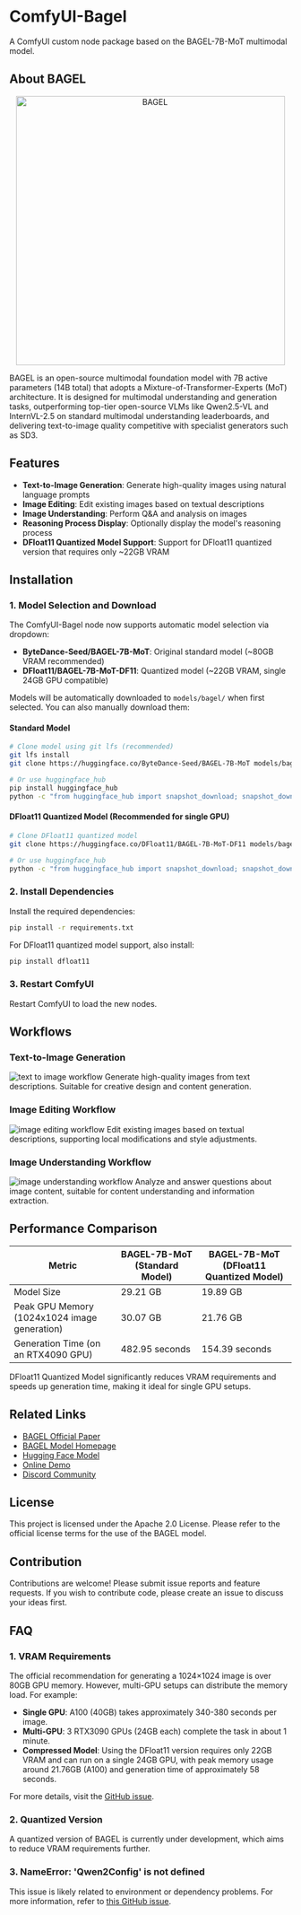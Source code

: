# ComfyUI-Bagel

A ComfyUI custom node package based on the BAGEL-7B-MoT multimodal model.

## About BAGEL

<p align="center">
  <img src="https://lf3-static.bytednsdoc.com/obj/eden-cn/nuhojubrps/banner.png" alt="BAGEL" width="480"/>
</p>

BAGEL is an open-source multimodal foundation model with 7B active parameters (14B total) that adopts a Mixture-of-Transformer-Experts (MoT) architecture. It is designed for multimodal understanding and generation tasks, outperforming top-tier open-source VLMs like Qwen2.5-VL and InternVL-2.5 on standard multimodal understanding leaderboards, and delivering text-to-image quality competitive with specialist generators such as SD3.

## Features

- **Text-to-Image Generation**: Generate high-quality images using natural language prompts
- **Image Editing**: Edit existing images based on textual descriptions  
- **Image Understanding**: Perform Q&A and analysis on images
- **Reasoning Process Display**: Optionally display the model's reasoning process
- **DFloat11 Quantized Model Support**: Support for DFloat11 quantized version that requires only ~22GB VRAM

## Installation

### 1. Model Selection and Download
The ComfyUI-Bagel node now supports automatic model selection via dropdown:
- **ByteDance-Seed/BAGEL-7B-MoT**: Original standard model (~80GB VRAM recommended)
- **DFloat11/BAGEL-7B-MoT-DF11**: Quantized model (~22GB VRAM, single 24GB GPU compatible)

Models will be automatically downloaded to `models/bagel/` when first selected. You can also manually download them:

#### Standard Model
```bash
# Clone model using git lfs (recommended)
git lfs install
git clone https://huggingface.co/ByteDance-Seed/BAGEL-7B-MoT models/bagel/BAGEL-7B-MoT

# Or use huggingface_hub
pip install huggingface_hub
python -c "from huggingface_hub import snapshot_download; snapshot_download(repo_id='ByteDance-Seed/BAGEL-7B-MoT', local_dir='models/bagel/BAGEL-7B-MoT')"
```

#### DFloat11 Quantized Model (Recommended for single GPU)
```bash
# Clone DFloat11 quantized model
git clone https://huggingface.co/DFloat11/BAGEL-7B-MoT-DF11 models/bagel/BAGEL-7B-MoT-DF11

# Or use huggingface_hub
python -c "from huggingface_hub import snapshot_download; snapshot_download(repo_id='DFloat11/BAGEL-7B-MoT-DF11', local_dir='models/bagel/BAGEL-7B-MoT-DF11')"
```

### 2. Install Dependencies
Install the required dependencies:
```bash
pip install -r requirements.txt
```

For DFloat11 quantized model support, also install:
```bash
pip install dfloat11
```

### 3. Restart ComfyUI
Restart ComfyUI to load the new nodes.

## Workflows

### Text-to-Image Generation
![text to image workflow](example_workflows/bagel_text_to_image.png)
Generate high-quality images from text descriptions. Suitable for creative design and content generation.

### Image Editing Workflow
![image editing workflow](example_workflows/bagel_image_edit.png)
Edit existing images based on textual descriptions, supporting local modifications and style adjustments.

### Image Understanding Workflow
![image understanding workflow](example_workflows/bagel_image_understanding.png)
Analyze and answer questions about image content, suitable for content understanding and information extraction.

## Performance Comparison

| Metric | BAGEL-7B-MoT (Standard Model) | BAGEL-7B-MoT (DFloat11 Quantized Model) |
|--------|-------------------------------|-----------------------------------------|
| Model Size | 29.21 GB | 19.89 GB |
| Peak GPU Memory (1024x1024 image generation) | 30.07 GB | 21.76 GB |
| Generation Time (on an RTX4090 GPU) | 482.95 seconds | 154.39 seconds |

DFloat11 Quantized Model significantly reduces VRAM requirements and speeds up generation time, making it ideal for single GPU setups.

## Related Links

- [BAGEL Official Paper](https://arxiv.org/abs/2505.14683)
- [BAGEL Model Homepage](https://bagel-ai.org/)
- [Hugging Face Model](https://huggingface.co/ByteDance-Seed/BAGEL-7B-MoT)
- [Online Demo](https://demo.bagel-ai.org/)
- [Discord Community](https://discord.gg/Z836xxzy)

## License

This project is licensed under the Apache 2.0 License. Please refer to the official license terms for the use of the BAGEL model.

## Contribution

Contributions are welcome! Please submit issue reports and feature requests. If you wish to contribute code, please create an issue to discuss your ideas first.

## FAQ

### 1. VRAM Requirements
The official recommendation for generating a 1024×1024 image is over 80GB GPU memory. However, multi-GPU setups can distribute the memory load. For example:
- **Single GPU**: A100 (40GB) takes approximately 340-380 seconds per image.
- **Multi-GPU**: 3 RTX3090 GPUs (24GB each) complete the task in about 1 minute.
- **Compressed Model**: Using the DFloat11 version requires only 22GB VRAM and can run on a single 24GB GPU, with peak memory usage around 21.76GB (A100) and generation time of approximately 58 seconds.

For more details, visit the [GitHub issue](https://github.com/ByteDance-Seed/Bagel/issues/4).

### 2. Quantized Version
A quantized version of BAGEL is currently under development, which aims to reduce VRAM requirements further.

### 3. NameError: 'Qwen2Config' is not defined
This issue is likely related to environment or dependency problems. For more information, refer to [this GitHub issue](https://github.com/neverbiasu/ComfyUI-BAGEL/issues/7).
